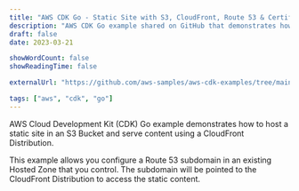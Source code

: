 ```yaml
---
title: "AWS CDK Go - Static Site with S3, CloudFront, Route 53 & Certificate Manager"
description: "AWS CDK Go example shared on GitHub that demonstrates how to deploy a static site on AWS with S3, CloudFront, Route 53, and Certificate Manager."
draft: false
date: 2023-03-21

showWordCount: false
showReadingTime: false

externalUrl: "https://github.com/aws-samples/aws-cdk-examples/tree/main/go/static-site"

tags: ["aws", "cdk", "go"]
---
```


AWS Cloud Development Kit (CDK) Go example demonstrates how to host a static site in an S3 Bucket and serve content using a CloudFront Distribution.

This example allows you configure a Route 53 subdomain in an existing Hosted Zone that you control. The subdomain will be pointed to the CloudFront Distribution to access the static content.
